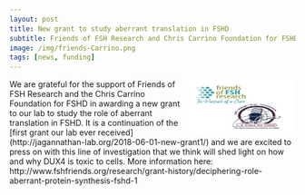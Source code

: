 ```yaml
---
layout: post  
title: New grant to study aberrant translation in FSHD
subtitle: Friends of FSH Research and Chris Carrino Foundation for FSHD   
image: /img/friends-Carrino.png 
tags: [news, funding]  
---
```


<img align="right" src="/img/friends-Carrino.png" style="width:200px !important;height:100px !important;" />
We are grateful for the support of Friends of FSH Research and the Chris Carrino Foundation for FSHD in awarding a new grant to our lab to study the role of aberrant translation in FSHD. It is a continuation of the [first grant our lab ever received](http://jagannathan-lab.org/2018-06-01-new-grant1/) and we are excited to press on with this line of investigation that we think will shed light on how and why DUX4 is toxic to cells. 
More information here: http://www.fshfriends.org/research/grant-history/deciphering-role-aberrant-protein-synthesis-fshd-1
<br>
<br>
